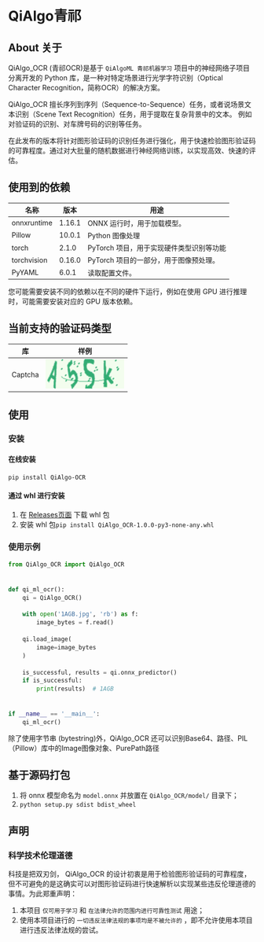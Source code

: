 # QiAlgo青祁

## About 关于

QiAlgo_OCR (青祁OCR)是基于 `QiAlgoML 青祁机器学习` 项目中的神经网络子项目分离开发的 Python 库，是一种对特定场景进行光学字符识别（Optical Character Recognition，简称OCR）的解决方案。

QiAlgo_OCR 擅长序列到序列（Sequence-to-Sequence）任务，或者说场景文本识别（Scene Text Recognition）任务，用于提取在复杂背景中的文本。 例如对验证码的识别、对车牌号码的识别等任务。

在此发布的版本将针对图形验证码的识别任务进行强化，用于快速检验图形验证码的可靠程度。通过对大批量的随机数据进行神经网络训练，以实现高效、快速的评估。

## 使用到的依赖

| 名称          | 版本     | 用途                       |
|-------------|--------|--------------------------|
| onnxruntime | 1.16.1 | ONNX 运行时，用于加载模型。         |
| Pillow      | 10.0.1 | Python 图像处理              |
| torch       | 2.1.0  | PyTorch 项目，用于实现硬件类型识别等功能 |
| torchvision | 0.16.0 | PyTorch 项目的一部分，用于图像预处理。  |
| PyYAML      | 6.0.1  | 读取配置文件。                  |

您可能需要安装不同的依赖以在不同的硬件下运行，例如在使用 GPU 进行推理时，可能需要安装对应的 GPU 版本依赖。

## 当前支持的验证码类型

| 库       | 样例                   |
|---------|----------------------|
| Captcha | ![](images/A5Sk.png) |


## 使用

### 安装

#### 在线安装

```shell
pip install QiAlgo-OCR
```

#### 通过 whl 进行安装

1. 在 [Releases页面](https://github.com/Morton-L/QiAlgo_OCR/releases) 下载 whl 包
2. 安装 whl 包```pip install QiAlgo_OCR-1.0.0-py3-none-any.whl```

### 使用示例

```python
from QiAlgo_OCR import QiAlgo_OCR


def qi_ml_ocr():
    qi = QiAlgo_OCR()

    with open('1AGB.jpg', 'rb') as f:
        image_bytes = f.read()

    qi.load_image(
        image=image_bytes
    )

    is_successful, results = qi.onnx_predictor()
    if is_successful:
        print(results)  # 1AGB


if __name__ == '__main__':
    qi_ml_ocr()
```

除了使用字节串 (bytestring)外，QiAlgo_OCR 还可以识别Base64、路径、PIL（Pillow）库中的Image图像对象、PurePath路径

## 基于源码打包

1. 将 onnx 模型命名为 `model.onnx` 并放置在 `QiAlgo_OCR/model/` 目录下；
2. ```python setup.py sdist bdist_wheel```

## 声明

### 科学技术伦理道德

科技是把双刃剑， QiAlgo_OCR 的设计初衷是用于检验图形验证码的可靠程度，但不可避免的是这确实可以对图形验证码进行快速解析以实现某些违反伦理道德的事情。为此郑重声明：

1. 本项目 `仅可用于学习` 和 `在法律允许的范围内进行可靠性测试` 用途；
2. 使用本项目进行的 `一切违反法律法规的事项均是不被允许的` ，即不允许使用本项目进行违反法律法规的尝试。
